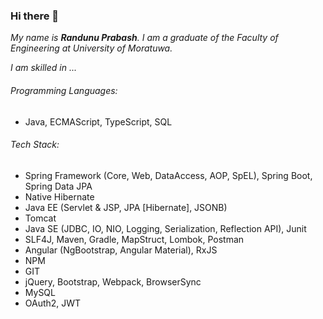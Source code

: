 ### Hi there 👋

*My name is **Randunu Prabash**. I am a graduate of the Faculty of Engineering at University of Moratuwa.*

*I am skilled in ...*
###### Programming Languages:

   - Java, ECMAScript, TypeScript, SQL

###### Tech Stack:

   - Spring Framework (Core, Web, DataAccess, AOP, SpEL), Spring Boot, Spring Data JPA
   - Native Hibernate
   - Java EE (Servlet & JSP, JPA [Hibernate], JSONB)
   - Tomcat
   - Java SE (JDBC, IO, NIO, Logging, Serialization, Reflection API), Junit
   - SLF4J, Maven, Gradle, MapStruct, Lombok, Postman
   - Angular (NgBootstrap, Angular Material), RxJS
   - NPM
   - GIT
   - jQuery, Bootstrap, Webpack, BrowserSync
   - MySQL
   - OAuth2, JWT


<!--
**randunuprabash/randunuprabash** is a ✨ _special_ ✨ repository because its `README.md` (this file) appears on your GitHub profile.

Here are some ideas to get you started:

- 🔭 I’m currently working on ...
- 🌱 I’m currently learning ...
- 👯 I’m looking to collaborate on ...
- 🤔 I’m looking for help with ...
- 💬 Ask me about ...
- 📫 How to reach me: ...
- 😄 Pronouns: ...
- ⚡ Fun fact: ...
-->
